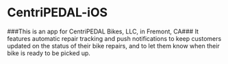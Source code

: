 # CentriPEDAL-iOS

###This is an app for CentriPEDAL Bikes, LLC, in Fremont, CA###
It features automatic repair tracking and push notifications to keep customers updated on the status of their bike repairs, and to let them know when their bike is ready to be picked up.
